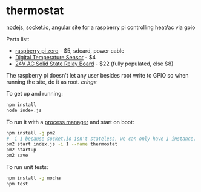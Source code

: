 # thermostat
[nodejs](https://github.com/nodejs/node "node"), [socket.io](https://github.com/socketio/socket.io "socket.io"), [angular](https://github.com/angular/angular.js "Angular") site for a raspberry pi controlling heat/ac via gpio

Parts list:
- [raspberry pi zero](https://www.adafruit.com/product/2885) - $5, sdcard, power cable
- [Digital Temperature Sensor](https://www.sparkfun.com/products/245 "DS18B20") - $4
- [24V AC Solid State Relay Board](http://makeatronics.blogspot.com/2013/06/24v-ac-solid-state-relay-board.html) - $22 (fully populated, else $8)

The raspberry pi doesn't let any user besides root write to GPIO so when running the site, do it as root. *cringe*

To get up and running:
 
```bash
npm install
node index.js
```

To run it with a [process manager](https://github.com/Unitech/pm2 "pm2") and start on boot:

```bash
npm install -g pm2
# -i 1 because socket.io isn't stateless, we can only have 1 instance.
pm2 start index.js -i 1 --name thermostat
pm2 startup
pm2 save
```

To run unit tests:
```bash
npm install -g mocha
npm test
```
